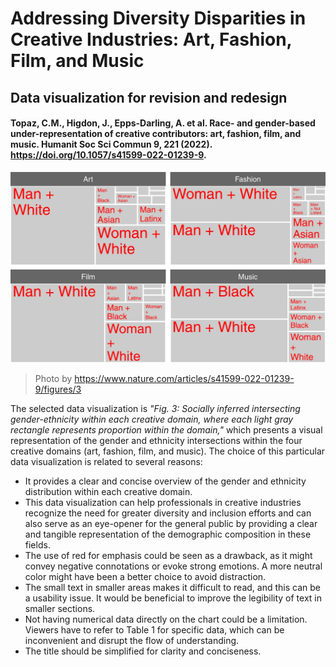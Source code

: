 

# Addressing Diversity Disparities in Creative Industries: Art, Fashion, Film, and Music
## Data visualization for revision and redesign
#### Topaz, C.M., Higdon, J., Epps-Darling, A. et al. Race- and gender-based under-representation of creative contributors: art, fashion, film, and music. Humanit Soc Sci Commun 9, 221 (2022). https://doi.org/10.1057/s41599-022-01239-9.
![Socially inferred intersecting gender-ethnicity within each creative domain](Figure3.jpg)
> Photo by <https://www.nature.com/articles/s41599-022-01239-9/figures/3>

The selected data visualization is *"Fig. 3: Socially inferred intersecting gender-ethnicity within each creative domain, where each light gray rectangle represents proportion within the domain,"* which presents a visual representation of the gender and ethnicity intersections within the four creative domains (art, fashion, film, and music).
The choice of this particular data visualization is related to several reasons:
- It provides a clear and concise overview of the gender and ethnicity distribution within each creative domain.
- This data visualization can help professionals in creative industries recognize the need for greater diversity and inclusion efforts and can also serve as an eye-opener for the general public by providing a clear and tangible representation of the demographic composition in these fields.
- The use of red for emphasis could be seen as a drawback, as it might convey negative connotations or evoke strong emotions. A more neutral color might have been a better choice to avoid distraction.
- The small text in smaller areas makes it difficult to read, and this can be a usability issue. It would be beneficial to improve the legibility of text in smaller sections.
- Not having numerical data directly on the chart could be a limitation. Viewers have to refer to Table 1 for specific data, which can be inconvenient and disrupt the flow of understanding.
- The title should be simplified for clarity and conciseness.
